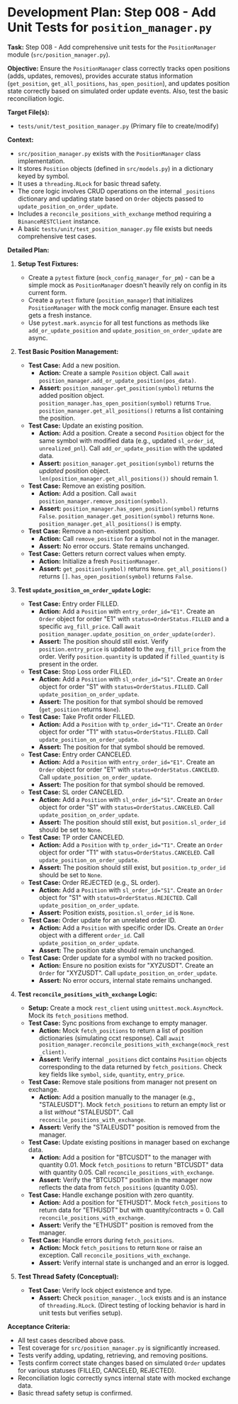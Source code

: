 # Development Plan: Step 008 - Add Unit Tests for `position_manager.py`

**Task:** Step 008 - Add comprehensive unit tests for the `PositionManager` module (`src/position_manager.py`).

**Objective:** Ensure the `PositionManager` class correctly tracks open positions (adds, updates, removes), provides accurate status information (`get_position`, `get_all_positions`, `has_open_position`), and updates position state correctly based on simulated order update events. Also, test the basic reconciliation logic.

**Target File(s):**
*   `tests/unit/test_position_manager.py` (Primary file to create/modify)

**Context:**
*   `src/position_manager.py` exists with the `PositionManager` class implementation.
*   It stores `Position` objects (defined in `src/models.py`) in a dictionary keyed by symbol.
*   It uses a `threading.RLock` for basic thread safety.
*   The core logic involves CRUD operations on the internal `_positions` dictionary and updating state based on `Order` objects passed to `update_position_on_order_update`.
*   Includes a `reconcile_positions_with_exchange` method requiring a `BinanceRESTClient` instance.
*   A basic `tests/unit/test_position_manager.py` file exists but needs comprehensive test cases.

**Detailed Plan:**

1.  **Setup Test Fixtures:**
    *   Create a `pytest` fixture (`mock_config_manager_for_pm`) - can be a simple mock as `PositionManager` doesn't heavily rely on config in its current form.
    *   Create a `pytest` fixture (`position_manager`) that initializes `PositionManager` with the mock config manager. Ensure each test gets a fresh instance.
    *   Use `pytest.mark.asyncio` for all test functions as methods like `add_or_update_position` and `update_position_on_order_update` are async.

2.  **Test Basic Position Management:**
    *   **Test Case:** Add a new position.
        *   **Action:** Create a sample `Position` object. Call `await position_manager.add_or_update_position(pos_data)`.
        *   **Assert:** `position_manager.get_position(symbol)` returns the added position object. `position_manager.has_open_position(symbol)` returns `True`. `position_manager.get_all_positions()` returns a list containing the position.
    *   **Test Case:** Update an existing position.
        *   **Action:** Add a position. Create a second `Position` object for the same symbol with modified data (e.g., updated `sl_order_id`, `unrealized_pnl`). Call `add_or_update_position` with the updated data.
        *   **Assert:** `position_manager.get_position(symbol)` returns the *updated* position object. `len(position_manager.get_all_positions())` should remain 1.
    *   **Test Case:** Remove an existing position.
        *   **Action:** Add a position. Call `await position_manager.remove_position(symbol)`.
        *   **Assert:** `position_manager.has_open_position(symbol)` returns `False`. `position_manager.get_position(symbol)` returns `None`. `position_manager.get_all_positions()` is empty.
    *   **Test Case:** Remove a non-existent position.
        *   **Action:** Call `remove_position` for a symbol not in the manager.
        *   **Assert:** No error occurs. State remains unchanged.
    *   **Test Case:** Getters return correct values when empty.
        *   **Action:** Initialize a fresh `PositionManager`.
        *   **Assert:** `get_position(symbol)` returns `None`. `get_all_positions()` returns `[]`. `has_open_position(symbol)` returns `False`.

3.  **Test `update_position_on_order_update` Logic:**
    *   **Test Case:** Entry order FILLED.
        *   **Action:** Add a `Position` with `entry_order_id="E1"`. Create an `Order` object for order "E1" with `status=OrderStatus.FILLED` and a specific `avg_fill_price`. Call `await position_manager.update_position_on_order_update(order)`.
        *   **Assert:** The position should still exist. Verify `position.entry_price` is updated to the `avg_fill_price` from the order. Verify `position.quantity` is updated if `filled_quantity` is present in the order.
    *   **Test Case:** Stop Loss order FILLED.
        *   **Action:** Add a `Position` with `sl_order_id="S1"`. Create an `Order` object for order "S1" with `status=OrderStatus.FILLED`. Call `update_position_on_order_update`.
        *   **Assert:** The position for that symbol should be removed (`get_position` returns `None`).
    *   **Test Case:** Take Profit order FILLED.
        *   **Action:** Add a `Position` with `tp_order_id="T1"`. Create an `Order` object for order "T1" with `status=OrderStatus.FILLED`. Call `update_position_on_order_update`.
        *   **Assert:** The position for that symbol should be removed.
    *   **Test Case:** Entry order CANCELED.
        *   **Action:** Add a `Position` with `entry_order_id="E1"`. Create an `Order` object for order "E1" with `status=OrderStatus.CANCELED`. Call `update_position_on_order_update`.
        *   **Assert:** The position for that symbol should be removed.
    *   **Test Case:** SL order CANCELED.
        *   **Action:** Add a `Position` with `sl_order_id="S1"`. Create an `Order` object for order "S1" with `status=OrderStatus.CANCELED`. Call `update_position_on_order_update`.
        *   **Assert:** The position should still exist, but `position.sl_order_id` should be set to `None`.
    *   **Test Case:** TP order CANCELED.
        *   **Action:** Add a `Position` with `tp_order_id="T1"`. Create an `Order` object for order "T1" with `status=OrderStatus.CANCELED`. Call `update_position_on_order_update`.
        *   **Assert:** The position should still exist, but `position.tp_order_id` should be set to `None`.
    *   **Test Case:** Order REJECTED (e.g., SL order).
        *   **Action:** Add a `Position` with `sl_order_id="S1"`. Create an `Order` object for "S1" with `status=OrderStatus.REJECTED`. Call `update_position_on_order_update`.
        *   **Assert:** Position exists, `position.sl_order_id` is `None`.
    *   **Test Case:** Order update for an unrelated order ID.
        *   **Action:** Add a `Position` with specific order IDs. Create an `Order` object with a different `order_id`. Call `update_position_on_order_update`.
        *   **Assert:** The position state should remain unchanged.
    *   **Test Case:** Order update for a symbol with no tracked position.
        *   **Action:** Ensure no position exists for "XYZUSDT". Create an `Order` for "XYZUSDT". Call `update_position_on_order_update`.
        *   **Assert:** No error occurs, internal state remains unchanged.

4.  **Test `reconcile_positions_with_exchange` Logic:**
    *   **Setup:** Create a mock `rest_client` using `unittest.mock.AsyncMock`. Mock its `fetch_positions` method.
    *   **Test Case:** Sync positions from exchange to empty manager.
        *   **Action:** Mock `fetch_positions` to return a list of position dictionaries (simulating ccxt response). Call `await position_manager.reconcile_positions_with_exchange(mock_rest_client)`.
        *   **Assert:** Verify internal `_positions` dict contains `Position` objects corresponding to the data returned by `fetch_positions`. Check key fields like `symbol`, `side`, `quantity`, `entry_price`.
    *   **Test Case:** Remove stale positions from manager not present on exchange.
        *   **Action:** Add a position manually to the manager (e.g., "STALEUSDT"). Mock `fetch_positions` to return an empty list or a list *without* "STALEUSDT". Call `reconcile_positions_with_exchange`.
        *   **Assert:** Verify the "STALEUSDT" position is removed from the manager.
    *   **Test Case:** Update existing positions in manager based on exchange data.
        *   **Action:** Add a position for "BTCUSDT" to the manager with quantity 0.01. Mock `fetch_positions` to return "BTCUSDT" data with quantity 0.05. Call `reconcile_positions_with_exchange`.
        *   **Assert:** Verify the "BTCUSDT" position in the manager now reflects the data from `fetch_positions` (quantity 0.05).
    *   **Test Case:** Handle exchange position with zero quantity.
        *   **Action:** Add a position for "ETHUSDT". Mock `fetch_positions` to return data for "ETHUSDT" but with quantity/contracts = 0. Call `reconcile_positions_with_exchange`.
        *   **Assert:** Verify the "ETHUSDT" position is removed from the manager.
    *   **Test Case:** Handle errors during `fetch_positions`.
        *   **Action:** Mock `fetch_positions` to return `None` or raise an exception. Call `reconcile_positions_with_exchange`.
        *   **Assert:** Verify internal state is unchanged and an error is logged.

5.  **Test Thread Safety (Conceptual):**
    *   **Test Case:** Verify lock object existence and type.
        *   **Assert:** Check `position_manager._lock` exists and is an instance of `threading.RLock`. (Direct testing of locking behavior is hard in unit tests but verifies setup).

**Acceptance Criteria:**
*   All test cases described above pass.
*   Test coverage for `src/position_manager.py` is significantly increased.
*   Tests verify adding, updating, retrieving, and removing positions.
*   Tests confirm correct state changes based on simulated `Order` updates for various statuses (FILLED, CANCELED, REJECTED).
*   Reconciliation logic correctly syncs internal state with mocked exchange data.
*   Basic thread safety setup is confirmed.